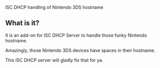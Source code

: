 ISC DHCP handling of Nintendo 3DS hostname

## What is it?

It is an add-on for ISC DHCP Server to handle those funky Nintendo hostname.

Amazingly, those Nintendo 3DS devices have spaces in their hostname.

This ISC DHCP server will gladly fix that for ya.


